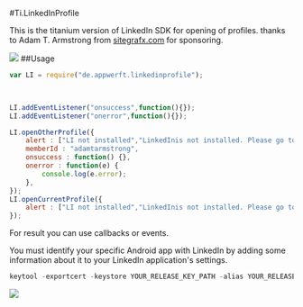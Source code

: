 #Ti.LinkedInProfile

This is the titanium version of LinkedIn SDK for opening of profiles. thanks to Adam T. Armstrong from [sitegrafx.com](http://sitegrafx.com) for sponsoring. 

![](https://encrypted-tbn0.gstatic.com/images?q=tbn:ANd9GcQPOr7ie7h6WqYwHZmsAOhwDY_TrfZ19aR9E_FEv10D-GBCIz24cA)
##Usage   

```javascript
var LI = require("de.appwerft.linkedinprofile");


  
LI.addEventListener("onsuccess",function(){});
LI.addEventListener("onerror",function(){});

LI.openOtherProfile({
	alert : ["LI not installed","LinkedInis not installed. Please go to playstore","Download","Cancel"], // texts for alert dialog
	memberId : "adamtarmstrong",
	onsuccess : function() {},
	onerror : function(e) {
		console.log(e.error);
	},
});
LI.openCurrentProfile({
	alert : ["LI not installed","LinkedInis not installed. Please go to playstore","Download","Cancel"], // texts for alert dialog
});
```
For result you can use callbacks or events.

You must identify your specific Android app with LinkedIn by adding some information about it to your LinkedIn application's settings.

```java
keytool -exportcert -keystore YOUR_RELEASE_KEY_PATH -alias YOUR_RELEASE_KEY_ALIAS | openssl sha1 -binary | openssl base64
```
![](https://content.linkedin.com/content/dam/developer/global/en_US/site/img/package_hash_values.png)